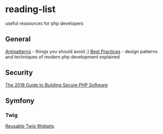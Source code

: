 # reading-list
useful ressources for php developers

## General

[Antipatterns](https://sourcemaking.com/antipatterns) - things you should avoid ;)
[Best Practices](https://www.phptherightway.com) - design patterns and techniques of modern php development explained


## Security

[The 2018 Guide to Building Secure PHP Software](https://paragonie.com/blog/2017/12/2018-guide-building-secure-php-software)

## Symfony

### Twig

[Reusable Twig Widgets](https://stackoverflow.com/questions/41792059/how-to-include-a-reusable-widget-in-symfony-twig)

